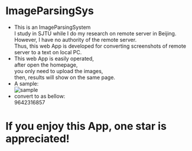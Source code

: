 # ImageParsingSys
* This is an ImageParsingSystem   
I study in SJTU while I do my research on remote server in Beijing.    
However, I have no authority of the remote server.   
Thus, this web App is developed for converting screenshots of remote server to a text on local PC.    
* This web App is easily operated,   
after open the homepage,   
you only need to upload the images,   
then, results will show on the same page.  
* A sample:  
![sample](‪https://github.com/Lost-Longinus/ImageParsingSys/blob/master/web/WEB-INF/resource/number.PNG)
* convert to as bellow:   
9642316857
# If you enjoy this App, one star is appreciated!
